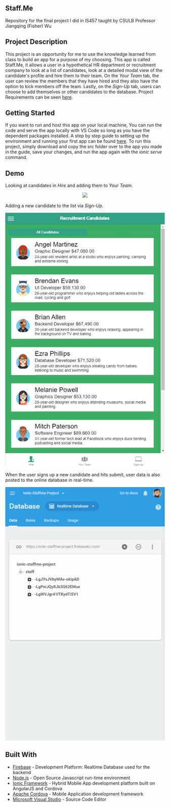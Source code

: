 ## Staff.Me
Repository for the final project I did in IS457 taught by CSULB Professor Jiangqing (Fisher) Wu

## Project Description
This project is an opportunity for me to use the knowledge learned from class to build an app for a purpose of my choosing.
This app is called Staff.Me, it allows a user in a hypothetical HR department or recruitment company to look at a list of candidates,
look at a detailed modal view of the candidate's profile and hire them to their team. 
On the *Your Team* tab, the user can review the members that they have hired and they also have the option to kick members off the team.
Lastly, on the *Sign-Up* tab, users can choose to add themselves or other candidates to the database. Project Requirements can be seen [here](https://github.com/Hoan1028/457_Final_Project/blob/master/IS-457-Project-Grading-Sheet.xlsx).


## Getting Started
If you want to run and host this app on your local machine, You can run the code and serve the app locally with VS Code so long as you have the dependent packages installed. A step by step guide to setting up the environment and running your first app can be found [here](https://github.com/Hoan1028/457_Final_Project/blob/master/IS457-L02.pptx). To run this project, simply download and copy the src folder over to the app you made in the guide, save your changes, and run the app again with the *ionic serve* command.
## Demo
Looking at candidates in *Hire* and adding them to *Your Team*.
<p align="center">
  <img src="https://github.com/Hoan1028/457_Final_Project/blob/master/StaffMeGif1.gif">
</p>

Adding a new candidate to the list via *Sign-Up*.
<p align="center">
  <img src="https://github.com/Hoan1028/457_Final_Project/blob/master/StaffMeGif2.gif">
</p>

When the user signs up a new candidate and hits submit, user data is also posted to the online database in real-time.
<p align="center">
  <img src="https://github.com/Hoan1028/457_Final_Project/blob/master/StaffMeGif3.gif">
</p>

## Built With
* [Firebase](https://firebase.google.com/) - Development Platform: Realtime Database used for the backend
* [Node.js](https://nodejs.org/en/) - Open Source Javascript run-time environment
* [Ionic Framework](https://ionicframework.com/) - Hybrid Mobile App development platform built on AngularJS and Cordova
* [Apache Cordova](https://cordova.apache.org/) - Mobile Application development framework
* [Microsoft Visual Studio](https://code.visualstudio.com/) - Source Code Editor
